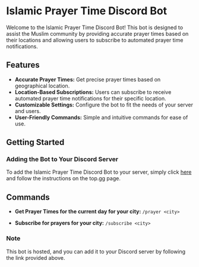 # Islamic Prayer Time Discord Bot

Welcome to the Islamic Prayer Time Discord Bot! This bot is designed to assist the Muslim community by providing accurate prayer times based on their locations and allowing users to subscribe to automated prayer time notifications.

## Features

- **Accurate Prayer Times:** Get precise prayer times based on geographical location.
- **Location-Based Subscriptions:** Users can subscribe to receive automated prayer time notifications for their specific location.
- **Customizable Settings:** Configure the bot to fit the needs of your server and users.
- **User-Friendly Commands:** Simple and intuitive commands for ease of use.

## Getting Started

### Adding the Bot to Your Discord Server

To add the Islamic Prayer Time Discord Bot to your server, simply click [here](https://top.gg/bot/YOUR_BOT_ID) and follow the instructions on the top.gg page.

## Commands

- **Get Prayer Times for the current day for your city:**
`/prayer <city>`

- **Subscribe for prayers for your city:**
`/subscribe <city>`


### Note

This bot is hosted, and you can add it to your Discord server by following the link provided above.
